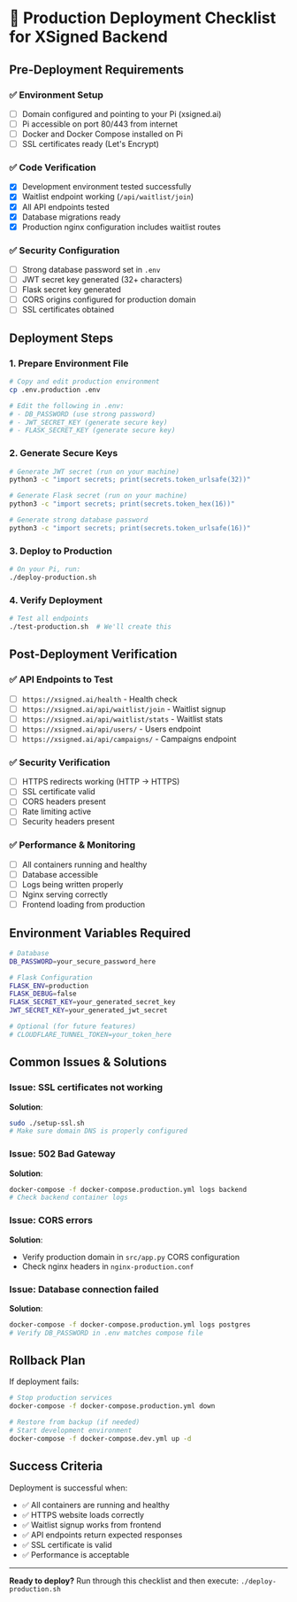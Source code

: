 # 🚀 Production Deployment Checklist for XSigned Backend

## Pre-Deployment Requirements

### ✅ **Environment Setup**

- [ ] Domain configured and pointing to your Pi (xsigned.ai)
- [ ] Pi accessible on port 80/443 from internet
- [ ] Docker and Docker Compose installed on Pi
- [ ] SSL certificates ready (Let's Encrypt)

### ✅ **Code Verification**

- [x] Development environment tested successfully
- [x] Waitlist endpoint working (`/api/waitlist/join`)
- [x] All API endpoints tested
- [x] Database migrations ready
- [x] Production nginx configuration includes waitlist routes

### ✅ **Security Configuration**

- [ ] Strong database password set in `.env`
- [ ] JWT secret key generated (32+ characters)
- [ ] Flask secret key generated
- [ ] CORS origins configured for production domain
- [ ] SSL certificates obtained

## Deployment Steps

### 1. **Prepare Environment File**

```bash
# Copy and edit production environment
cp .env.production .env

# Edit the following in .env:
# - DB_PASSWORD (use strong password)
# - JWT_SECRET_KEY (generate secure key)
# - FLASK_SECRET_KEY (generate secure key)
```

### 2. **Generate Secure Keys**

```bash
# Generate JWT secret (run on your machine)
python3 -c "import secrets; print(secrets.token_urlsafe(32))"

# Generate Flask secret (run on your machine)
python3 -c "import secrets; print(secrets.token_hex(16))"

# Generate strong database password
python3 -c "import secrets; print(secrets.token_urlsafe(16))"
```

### 3. **Deploy to Production**

```bash
# On your Pi, run:
./deploy-production.sh
```

### 4. **Verify Deployment**

```bash
# Test all endpoints
./test-production.sh  # We'll create this
```

## Post-Deployment Verification

### ✅ **API Endpoints to Test**

- [ ] `https://xsigned.ai/health` - Health check
- [ ] `https://xsigned.ai/api/waitlist/join` - Waitlist signup
- [ ] `https://xsigned.ai/api/waitlist/stats` - Waitlist stats
- [ ] `https://xsigned.ai/api/users/` - Users endpoint
- [ ] `https://xsigned.ai/api/campaigns/` - Campaigns endpoint

### ✅ **Security Verification**

- [ ] HTTPS redirects working (HTTP → HTTPS)
- [ ] SSL certificate valid
- [ ] CORS headers present
- [ ] Rate limiting active
- [ ] Security headers present

### ✅ **Performance & Monitoring**

- [ ] All containers running and healthy
- [ ] Database accessible
- [ ] Logs being written properly
- [ ] Nginx serving correctly
- [ ] Frontend loading from production

## Environment Variables Required

```bash
# Database
DB_PASSWORD=your_secure_password_here

# Flask Configuration
FLASK_ENV=production
FLASK_DEBUG=false
FLASK_SECRET_KEY=your_generated_secret_key
JWT_SECRET_KEY=your_generated_jwt_secret

# Optional (for future features)
# CLOUDFLARE_TUNNEL_TOKEN=your_token_here
```

## Common Issues & Solutions

### **Issue**: SSL certificates not working

**Solution**:

```bash
sudo ./setup-ssl.sh
# Make sure domain DNS is properly configured
```

### **Issue**: 502 Bad Gateway

**Solution**:

```bash
docker-compose -f docker-compose.production.yml logs backend
# Check backend container logs
```

### **Issue**: CORS errors

**Solution**:

- Verify production domain in `src/app.py` CORS configuration
- Check nginx headers in `nginx-production.conf`

### **Issue**: Database connection failed

**Solution**:

```bash
docker-compose -f docker-compose.production.yml logs postgres
# Verify DB_PASSWORD in .env matches compose file
```

## Rollback Plan

If deployment fails:

```bash
# Stop production services
docker-compose -f docker-compose.production.yml down

# Restore from backup (if needed)
# Start development environment
docker-compose -f docker-compose.dev.yml up -d
```

## Success Criteria

Deployment is successful when:

- ✅ All containers are running and healthy
- ✅ HTTPS website loads correctly
- ✅ Waitlist signup works from frontend
- ✅ API endpoints return expected responses
- ✅ SSL certificate is valid
- ✅ Performance is acceptable

---

**Ready to deploy?** Run through this checklist and then execute: `./deploy-production.sh`
